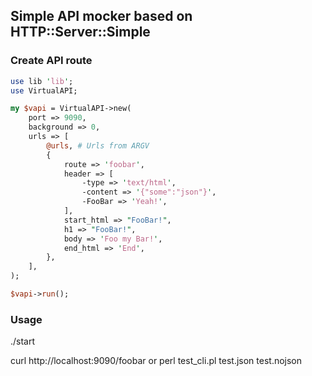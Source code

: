 ## Simple API mocker based on HTTP::Server::Simple

### Create API route

``` perl
use lib 'lib';
use VirtualAPI;

my $vapi = VirtualAPI->new(
    port => 9090,
    background => 0,
    urls => [
        @urls, # Urls from ARGV
        {
            route => 'foobar',
            header => [
                -type => 'text/html',
                -content => '{"some":"json"}',
                -FooBar => 'Yeah!',
            ],
            start_html => "FooBar!",
            h1 => "FooBar!",
            body => 'Foo my Bar!',
            end_html => 'End',
        },
    ],
);

$vapi->run();
```

### Usage

./start

curl http://localhost:9090/foobar
or
perl test_cli.pl test.json test.nojson